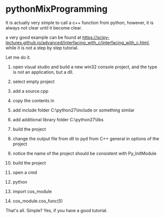 pythonMixProgramming
====================

It is actually very simple to call a c++ function from python, however, it is always not clear until it become clear.

a very good example can be found at https://scipy-lectures.github.io/advanced/interfacing_with_c/interfacing_with_c.html, while it is not a step by step tutorial.

Let me do it.

1. open visual studio and build a new win32 console project, and the type is not an application, but a dll.
2. select empty project
3. add a source.cpp
4. copy the contents in
5. add include folder C:\python27\include or something similar
6. add additional library folder C:\python27\libs
7. build the project
8. change the output file from dll to pyd from C++ general in options of the project 
9. notice the name of the project should be consistent with Py_InitModule
10. build the project

1. open a cmd
2. python
3. import cos_module
4. cos_module.cos_func(5)


That's all. Simple? Yes, if you have a good tutorial.
